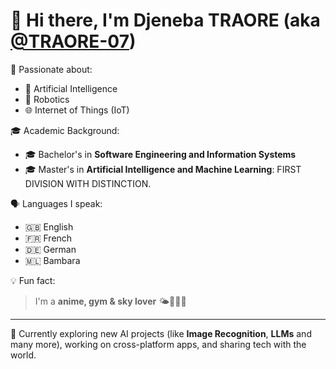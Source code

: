 # 👋 Hi there, I'm **Djeneba TRAORE** (aka [@TRAORE-07](https://github.com/TRAORE-07))

🎯 Passionate about:
- 🤖 Artificial Intelligence  
- 🤖 Robotics  
- 🌐 Internet of Things (IoT)

🎓 Academic Background:
- 🎓 Bachelor's in **Software Engineering and Information Systems** 
- 🎓 Master's in **Artificial Intelligence and Machine Learning**: FIRST DIVISION WITH DISTINCTION.

🗣️ Languages I speak:
- 🇬🇧 English
- 🇫🇷 French
- 🇩🇪 German
- 🇲🇱 Bambara

💡 Fun fact:
> I'm a **anime, gym & sky lover** 🌤️🏋️‍♀️😍

---

🌱 Currently exploring new AI projects (like **Image Recognition**, **LLMs** and many more), working on cross-platform apps, and sharing tech with the world.
